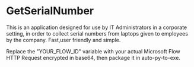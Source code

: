 # GetSerialNumber

This is an application designed for use by IT Administrators in a corporate setting, in order to collect serial numbers from laptops given to employees by the company. Fast,user friendly and simple. 


Replace the "YOUR_FLOW_ID" variable with your actual Microsoft Flow HTTP Request encrypted in base64, then package it in auto-py-to-exe. 

